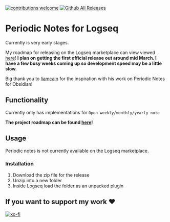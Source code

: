 [![contributions welcome](https://img.shields.io/badge/contributions-welcome-brightgreen.svg?style=flat)](https://github.com/brendonscript/logseq-periodic-notes/issues) [![Github All Releases](https://img.shields.io/github/downloads/brendonscript/logseq-periodic-notes/total.svg)](https://github.com/brendonscript/logseq-periodic-notes/releases)


# Periodic Notes for Logseq

Currently is very early stages.

My roadmap for releasing on the Logseq marketplace can view viewed [here](https://github.com/brendon-michael/logseq-periodic-notes/milestone/1)! **I plan on getting the first official release out around mid March. I have a few busy weeks coming up so development speed may be a little slow.**

Big thank you to [liamcain](https://github.com/liamcain/obsidian-periodic-notes) for the inspiration with his work on Periodic Notes for Obsidian!

## Functionality
Currently only has implementations for `Open weekly/monthly/yearly note`

**The project roadmap can be found [here](https://github.com/brendon-michael/logseq-periodic-notes/projects/1)!**

## Usage

Periodic notes is not currently available on the Logseq marketplace.

### Installation

1. Download the zip file for the release
2. Unzip into a new folder
3. Inside Logseq load the folder as an unpacked plugin

## If you want to support my work ❤️
[![ko-fi](https://ko-fi.com/img/githubbutton_sm.svg)](https://ko-fi.com/I2I1APDZI)
